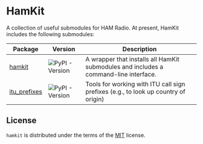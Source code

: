 # HamKit

A collection of useful submodules for HAM Radio. At present, HamKit includes the following submodules:

| Package | Version | Description |
| ------- | ------- | ----------- |
| [hamkit](https://pypi.org/project/hamkit/) | ![PyPI - Version](https://img.shields.io/pypi/v/hamkit.svg) | A wrapper that installs all HamKit submodules and includes a command-line interface. |
| [itu_prefixes](https://pypi.org/project/itu-prefixes/) | ![PyPI - Version](https://img.shields.io/pypi/v/itu-prefixes.svg) | Tools for working with ITU call sign prefixes (e.g., to look up country of origin) |

## License

`hamkit` is distributed under the terms of the [MIT](https://spdx.org/licenses/MIT.html) license.
